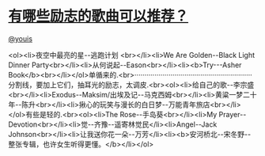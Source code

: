 
#  [有哪些励志的歌曲可以推荐？](https://zhihu.com/questions/19871285)



[@youis](https://zhihu.com/people/4cac2f48d8fd97b4db69c3ef3e8b9817)

&lt;ol&gt;&lt;li&gt;夜空中最亮的星--逃跑计划 &lt;br&gt;&lt;/li&gt;&lt;li&gt;We Are Golden--Black Light Dinner Party&lt;br&gt;&lt;/li&gt;&lt;li&gt;从何说起--Eason&lt;br&gt;&lt;/li&gt;&lt;li&gt;&lt;b&gt;Try---Asher Book&lt;/b&gt;&lt;br&gt;&lt;/li&gt;&lt;/ol&gt;单循来的.&lt;br&gt;···························································分割线，要加上它们，抽耳光的励志，太调皮.&lt;br&gt;&lt;ol&gt;&lt;li&gt;给自己的歌--李宗盛&lt;br&gt;&lt;/li&gt;&lt;li&gt;Exodus--Maksim/出埃及记--马克西姆&lt;br&gt;&lt;/li&gt;&lt;li&gt;黄粱一梦二十年--陈升&lt;br&gt;&lt;/li&gt;&lt;li&gt;揪心的玩笑与漫长的白日梦--万能青年旅店&lt;br&gt;&lt;/li&gt;&lt;/ol&gt;有些是轻的.&lt;br&gt;&lt;ol&gt;&lt;li&gt;The Rose--手岛葵&lt;br&gt;&lt;/li&gt;&lt;li&gt;My Prayer--Devotion&lt;br&gt;&lt;/li&gt;&lt;li&gt;觉--齐豫--遥寄林觉民&lt;/li&gt;&lt;li&gt;Angel--Jack Johnson&lt;br&gt;&lt;/li&gt;&lt;li&gt;让我送你花一朵--万芳&lt;/li&gt;&lt;li&gt;&lt;b&gt;安河桥北--宋冬野--整张专辑，也许女生听得更懂。&lt;/b&gt;&lt;/li&gt;&lt;/ol&gt;